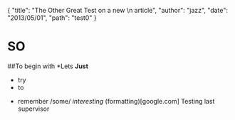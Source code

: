 {
  "title": "The Other Great Test on a new \n article",
  "author": "jazz",
  "date": "2013/05/01",
  "path": "test0"
  }

SO
==
##To begin with
*Lets
**Just**
- try
- to 
+ remember
/some/
_interesting_
(formatting)[google.com]
Testing last supervisor
